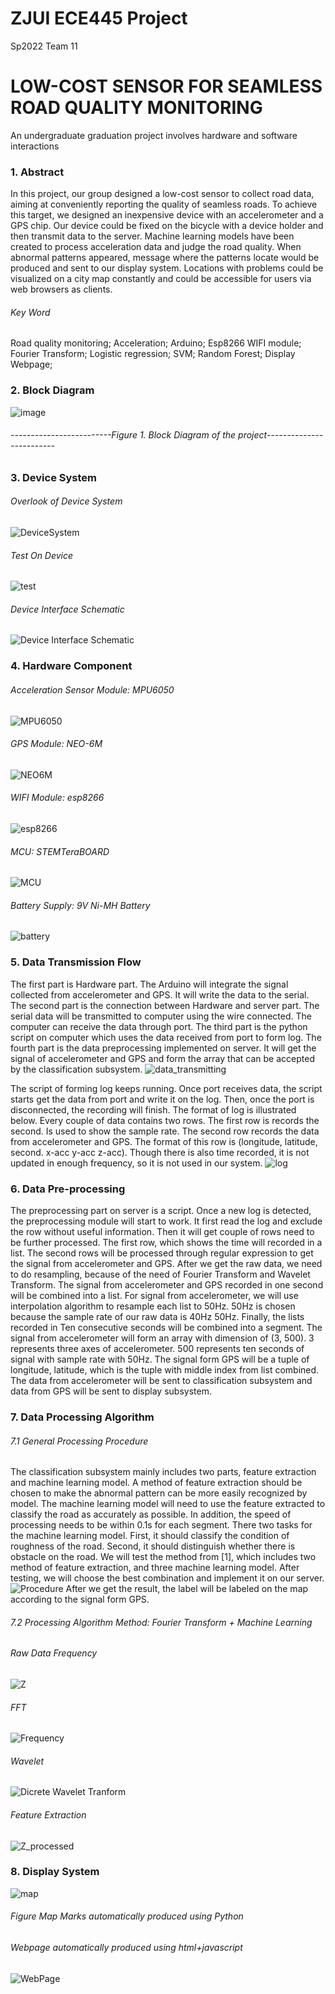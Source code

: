 # ZJUI ECE445 Project
Sp2022 Team 11

# LOW-COST SENSOR FOR SEAMLESS ROAD QUALITY MONITORING
An undergraduate graduation project involves hardware and software interactions

### 1. Abstract
In this project, our group designed a low-cost sensor to collect road data, aiming at conveniently
reporting the quality of seamless roads. To achieve this target, we designed an
inexpensive device with an accelerometer and a GPS chip. Our device could be fixed on
the bicycle with a device holder and then transmit data to the server. Machine learning
models have been created to process acceleration data and judge the road quality. When
abnormal patterns appeared, message where the patterns locate would be produced and
sent to our display system. Locations with problems could be visualized on a city map
constantly and could be accessible for users via web browsers as clients.

###### Key Word
Road quality monitoring; Acceleration; Arduino; Esp8266 WIFI module; Fourier Transform; Logistic regression; SVM; Random Forest; Display Webpage;

### 2. Block Diagram
![image](https://user-images.githubusercontent.com/60203135/170616237-1bf2662f-182e-4a7b-b7ac-74ca2fe1e5d6.png)
###### -------------------------Figure 1. Block Diagram of the project-------------------------

### 3. Device System
###### Overlook of Device System 
![DeviceSystem](https://user-images.githubusercontent.com/60203135/170618257-f0057a07-d2a0-4a0c-8b06-7fc644321128.png)
###### Test On Device
![test](https://user-images.githubusercontent.com/60203135/170618264-5bb2bd68-61a6-4925-95fd-7fab90115c9c.jpg)
###### Device Interface Schematic
![Device Interface Schematic](https://user-images.githubusercontent.com/60203135/170618273-e6b78d20-2d3e-4b97-be05-923580853f33.png)

### 4. Hardware Component
###### Acceleration Sensor Module: MPU6050
![MPU6050](https://user-images.githubusercontent.com/60203135/170618440-e1cc5e5f-a208-4743-b3de-46dc6fb1076b.png)
###### GPS Module: NEO-6M
![NEO6M](https://user-images.githubusercontent.com/60203135/170618544-1a2da798-3a5e-4f6b-8429-5dc141650c61.png)
###### WIFI Module: esp8266
![esp8266](https://user-images.githubusercontent.com/60203135/170618865-ce68cee4-9790-4e93-a7a2-99f2bb063514.jpg)
###### MCU: STEMTeraBOARD
![MCU](https://user-images.githubusercontent.com/60203135/170621567-cdf2a5c6-701f-478c-ba7f-0a79918d3323.png)
###### Battery Supply: 9V Ni-MH Battery
![battery](https://user-images.githubusercontent.com/60203135/170621383-e1027ff7-3040-494f-bc37-d3f32890ef92.png)


### 5. Data Transmission Flow
The first part is Hardware part. The Arduino will integrate the signal collected from accelerometer
and GPS. It will write the data to the serial. The second part is the connection
between Hardware and server part. The serial data will be transmitted to computer using
the wire connected. The computer can receive the data through port. The third part
is the python script on computer which uses the data received from port to form log.
The fourth part is the data preprocessing implemented on server. It will get the signal
of accelerometer and GPS and form the array that can be accepted by the classification
subsystem.
![data_transmitting](https://user-images.githubusercontent.com/60203135/170617541-7984d05c-ef78-4ed6-9590-68e0b9b089e8.png)

The script of forming log keeps running. Once port receives data, the script starts get the
data from port and write it on the log. Then, once the port is disconnected, the recording
will finish. The format of log is illustrated below.
Every couple of data contains two rows. The first row is records the second. Is used to
show the sample rate. The second row records the data from accelerometer and GPS. The
format of this row is (longitude, latitude, second. x-acc y-acc z-acc). Though there is also
time recorded, it is not updated in enough frequency, so it is not used in our system.
![log](https://user-images.githubusercontent.com/60203135/170619336-eb0a0ab2-2f3d-4761-ba9b-047652c05e3e.png)

### 6. Data Pre-processing
The preprocessing part on server is a script. Once a new log is detected, the preprocessing
module will start to work. It first read the log and exclude the row without useful
information. Then it will get couple of rows need to be further processed. The first row,
which shows the time will recorded in a list. The second rows will be processed through
regular expression to get the signal from accelerometer and GPS.
After we get the raw data, we need to do resampling, because of the need of Fourier
Transform and Wavelet Transform. The signal from accelerometer and GPS recorded in
one second will be combined into a list.
For signal from accelerometer, we will use interpolation algorithm to resample each list
to 50Hz. 50Hz is chosen because the sample rate of our raw data is 40Hz 50Hz.
Finally, the lists recorded in Ten consecutive seconds will be combined into a segment.
The signal from accelerometer will form an array with dimension of (3, 500). 3 represents
three axes of accelerometer. 500 represents ten seconds of signal with sample rate with
50Hz. The signal form GPS will be a tuple of longitude, latitude, which is the tuple with
middle index from list combined.
The data from accelerometer will be sent to classification subsystem and data from GPS
will be sent to display subsystem.

### 7. Data Processing Algorithm
###### 7.1 General Processing Procedure
The classification subsystem mainly includes two parts, feature extraction and machine
learning model.
A method of feature extraction should be chosen to make the abnormal pattern can be
more easily recognized by model.
The machine learning model will need to use the feature extracted to classify the road as
accurately as possible. In addition, the speed of processing needs to be within 0.1s for
each segment.
There two tasks for the machine learning model. First, it should classify the condition
of roughness of the road. Second, it should distinguish whether there is obstacle on the
road. We will test the method from [1], which includes two method of feature extraction,
and three machine learning model. After testing, we will choose the best combination
and implement it on our server.
![Procedure](https://user-images.githubusercontent.com/60203135/170621122-7244599b-5dc3-4fdf-a0b4-7a773f11084e.png)
After we get the result, the label will be labeled on the map according to the signal form
GPS.

###### 7.2 Processing Algorithm Method: Fourier Transform + Machine Learning
###### Raw Data Frequency
![Z](https://user-images.githubusercontent.com/60203135/170622056-d5592e99-37a2-4742-80e3-11929aee4b13.png)
###### FFT
![Frequency](https://user-images.githubusercontent.com/60203135/170622021-ac7cfe58-7895-47d2-a1b8-18fa82b08b3d.png)
###### Wavelet
![Dicrete Wavelet Tranform](https://user-images.githubusercontent.com/60203135/170621683-fd9862e8-2376-4ea4-87f0-d221df99bde1.png)
###### Feature Extraction
![Z_processed](https://user-images.githubusercontent.com/60203135/170622114-a762f276-0db5-427b-a86f-f4ce0db7a58e.png)

### 8. Display System
![map](https://user-images.githubusercontent.com/60203135/170617560-63dc34dc-ee43-4c1c-8b93-569e0a733098.png)
###### Figure Map Marks automatically produced using Python
###### Webpage automatically produced using html+javascript
![WebPage](https://user-images.githubusercontent.com/60203135/170616397-bf389414-9118-4ec1-a284-ec5d1e40de92.png)



